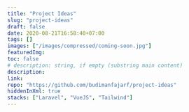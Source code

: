 ```yaml
---
title: "Project Ideas"
slug: "project-ideas"
draft: false
date: 2020-08-21T16:58:40+07:00
tags: []
images: ["/images/compressed/coming-soon.jpg"]
featuredImg:
toc: false
# description: string, if empty (substring main content)
description:
link: 
repo: "https://github.com/budimanfajarf/project-ideas"
hiddenInXml: true
stacks: ["Laravel", "VueJS", "Tailwind"]
---
```


